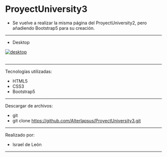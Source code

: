 # ProyectUniversity3

- Se vuelve a realizar la misma página del ProyectUniversity2, pero añadiendo Bootstrap5 para su creación.

---

- Desktop

<a href="https://postimg.cc/sQYp4T1b" target="_blank"><img src="https://i.postimg.cc/gJ5Nd5pc/desktop.png" alt="desktop"/></a><br/><br/>

---

Tecnologías utilizadas:

- HTML5 
- CSS3
- Bootstrap5

---


Descargar de archivos: 

- git 
- git clone https://github.com/Alterlapsus/ProyectUniversity3.git

---

Realizado por: 

- Israel de León 

---
